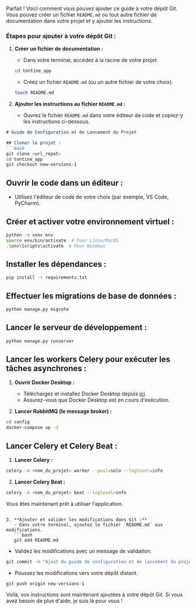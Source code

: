 Parfait ! Voici comment vous pouvez ajouter ce guide à votre dépôt Git. Vous pouvez créer un fichier `README.md` ou tout autre fichier de documentation dans votre projet et y ajouter les instructions.

### Étapes pour ajouter à votre dépôt Git :

1. **Créer un fichier de documentation :**
   - Dans votre terminal, accédez à la racine de votre projet.
   ```bash
   cd tontine_app
   ```
   - Créez un fichier `README.md` (ou un autre fichier de votre choix).
   ```bash
   touch README.md
   ```

2. **Ajouter les instructions au fichier `README.md` :**
   - Ouvrez le fichier `README.md` dans votre éditeur de code et copiez-y les instructions ci-dessous.

```markdown
# Guide de Configuration et de Lancement du Projet

## Cloner le projet :
```bash
git clone <url_repot>
cd tontine_app
git checkout new-versions-1
```

## Ouvrir le code dans un éditeur :
- Utilisez l'éditeur de code de votre choix (par exemple, VS Code, PyCharm).

## Créer et activer votre environnement virtuel :
```bash
python -m venv env
source env/bin/activate  # Pour Linux/MacOS
.\env\Scripts\activate  # Pour Windows
```

## Installer les dépendances :
```bash
pip install -r requirements.txt
```

## Effectuer les migrations de base de données :
```bash
python manage.py migrate
```

## Lancer le serveur de développement :
```bash
python manage.py runserver
```

## Lancer les workers Celery pour exécuter les tâches asynchrones :

1. **Ouvrir Docker Desktop :**
   - Téléchargez et installez Docker Desktop depuis [ici](https://www.docker.com/products/docker-desktop).
   - Assurez-vous que Docker Desktop est en cours d'exécution.

2. **Lancer RabbitMQ (le message broker) :**
```bash
cd config
docker-compose up -d
```

## Lancer Celery et Celery Beat :

1. **Lancer Celery :**
```bash
celery -A <nom_du_projet> worker --pool=solo --loglevel=info
```

2. **Lancer Celery Beat :**
```bash
celery -A <nom_du_projet> beat --loglevel=info
```

Vous êtes maintenant prêt à utiliser l'application.
```

3. **Ajouter et valider les modifications dans Git :**
   - Dans votre terminal, ajoutez le fichier `README.md` aux modifications.
   ```bash
   git add README.md
   ```

   - Validez les modifications avec un message de validation.
   ```bash
   git commit -m "Ajout du guide de configuration et de lancement du projet"
   ```

   - Poussez les modifications vers votre dépôt distant.
   ```bash
   git push origin new-versions-1
   ```

Voilà, vos instructions sont maintenant ajoutées à votre dépôt Git. Si vous avez besoin de plus d'aide, je suis là pour vous !
